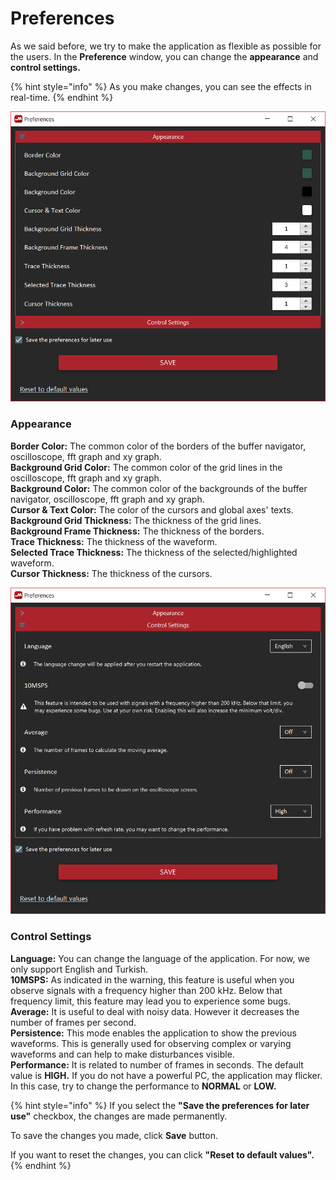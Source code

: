 # Preferences

As we said before, we try to make the application as flexible as possible for the users. In the **Preference** window, you can change the **appearance** and **control settings.**

{% hint style="info" %}
As you make changes, you can see the effects in real-time.
{% endhint %}

![Appearance](../../../../.gitbook/assets/image%20%2836%29.png)

### Appearance

**Border Color:** The common color of the borders of the buffer navigator, oscilloscope, fft graph and xy graph.  
**Background Grid Color:** The common color of the grid lines in the oscilloscope, fft graph and xy graph.  
**Background Color:** The common color of the backgrounds of the buffer navigator, oscilloscope, fft graph and xy graph.  
**Cursor & Text Color:** The color of the cursors and global axes' texts.  
**Background Grid Thickness:** The thickness of the grid lines.  
**Background Frame Thickness:** The thickness of the borders.  
**Trace Thickness:** The thickness of the waveform.  
**Selected Trace Thickness:** The thickness of the selected/highlighted waveform.  
**Cursor Thickness:** The thickness of the cursors.

![Control Settings](../../../../.gitbook/assets/image%20%2852%29.png)

### Control Settings

**Language:** You can change the language of the application. For now, we only support English and Turkish.  
**10MSPS:** As indicated in the warning, this feature is useful when you observe signals with a frequency higher than 200 kHz. Below that frequency limit, this feature may lead you to experience some bugs.   
**Average:** It is useful to deal with noisy data. However it decreases the number of frames per second.  
**Persistence:** This mode enables the application to show the previous waveforms. This is generally used for observing complex or varying waveforms and can help to make disturbances visible.  
**Performance:** It is related to number of frames in seconds. The default value is **HIGH.** If you do not have a powerful PC, the application may flicker. In this case, try to change the performance to **NORMAL** or **LOW.**

{% hint style="info" %}
If you select the **"Save the preferences for later use"** checkbox, the changes are made permanently.

To save the changes you made, click **Save** button.

If you want to reset the changes, you can click **"Reset to default values".**
{% endhint %}


